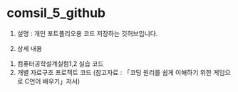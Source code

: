 # comsil_5_github
1. 설명
 : 개인 포트폴리오용 코드 저장하는 깃허브입니다.
 
2. 상세 내용
 1) 컴퓨터공학설계실험1,2 실습 코드
 2) 개별 자료구조 프로젝트 코드
    (참고자료 : 「코딩 원리를 쉽게 이해하기 위한 게임으로 C언어 배우기」저서)
